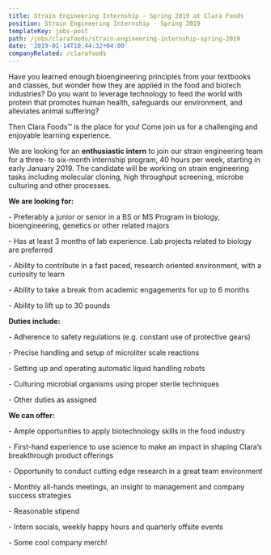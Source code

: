 ```yaml
---
title: Strain Engineering Internship - Spring 2019 at Clara Foods
position: Strain Engineering Internship - Spring 2019
templateKey: jobs-post
path: /jobs/clarafoods/strain-engineering-internship-spring-2019
date: '2019-01-14T10:44:32+04:00'
companyRelated: /clarafoods
---
```

Have you learned enough bioengineering principles from your textbooks and classes, but wonder how they are applied in the food and biotech industries? Do you want to leverage technology to feed the world with protein that promotes human health, safeguards our environment, and alleviates animal suffering?



Then Clara Foods™ is the place for you! Come join us for a challenging and enjoyable learning experience.



We are looking for an **enthusiastic intern** to join our strain engineering team for a three- to six-month internship program, 40 hours per week, starting in early January 2019. The candidate will be working on strain engineering tasks including molecular cloning, high throughput screening, microbe culturing and other processes.



**We are looking for:**

\- Preferably a junior or senior in a BS or MS Program in biology, bioengineering, genetics or other related majors

\- Has at least 3 months of lab experience. Lab projects related to biology are preferred

\- Ability to contribute in a fast paced, research oriented environment, with a curiosity to learn

\- Ability to take a break from academic engagements for up to 6 months

\- Ability to lift up to 30 pounds



**Duties include:**

\- Adherence to safety regulations (e.g. constant use of protective gears)

\- Precise handling and setup of microliter scale reactions

\- Setting up and operating automatic liquid handling robots

\- Culturing microbial organisms using proper sterile techniques

\- Other duties as assigned



**We can offer:**

\- Ample opportunities to apply biotechnology skills in the food industry

\- First-hand experience to use science to make an impact in shaping Clara’s breakthrough product offerings

\- Opportunity to conduct cutting edge research in a great team environment

\- Monthly all-hands meetings, an insight to management and company success strategies

\- Reasonable stipend

\- Intern socials, weekly happy hours and quarterly offsite events

\- Some cool company merch!
